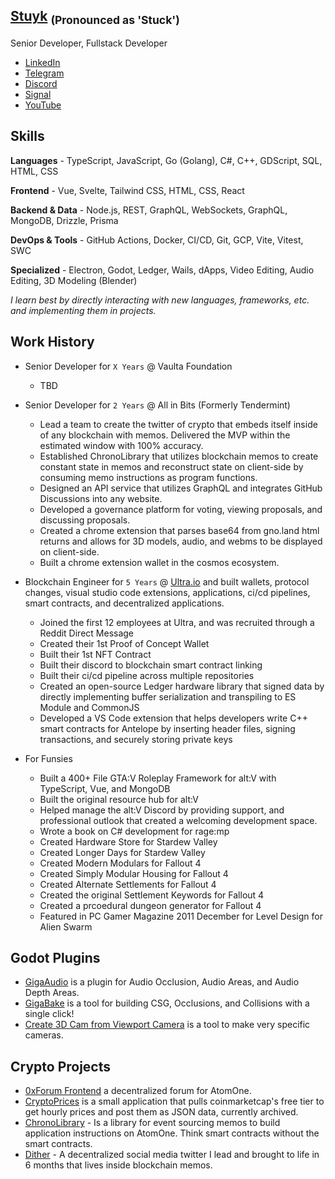 ## [Stuyk](https://stuyk.com/) <sub>(Pronounced as 'Stuck')</sub>

Senior Developer, Fullstack Developer

- [LinkedIn](https://www.linkedin.com/in/stuyk/)
- [Telegram](https://t.me/stuyk)
- [Discord](https://discordapp.com/users/202685967935471617)
- [Signal](https://signal.me/#eu/9cENkyqdP3QDayMt551pYmHkedrhECZN4KoJprpKpDnoYVlyY31FsrU8nStCoYTU)
- [YouTube](https://www.youtube.com/@Stuyk)

## Skills
**Languages** - TypeScript, JavaScript, Go (Golang), C#, C++, GDScript, SQL, HTML, CSS

**Frontend** - Vue, Svelte, Tailwind CSS, HTML, CSS, React

**Backend & Data** - Node.js, REST, GraphQL, WebSockets, GraphQL, MongoDB, Drizzle, Prisma

**DevOps & Tools** - GitHub Actions, Docker, CI/CD, Git, GCP, Vite, Vitest, SWC

**Specialized** - Electron, Godot, Ledger, Wails, dApps, Video Editing, Audio Editing, 3D Modeling (Blender)

_I learn best by directly interacting with new languages, frameworks, etc. and implementing them in projects._

## Work History

- Senior Developer for `X Years` @ Vaulta Foundation
  - TBD

- Senior Developer for `2 Years` @ All in Bits (Formerly Tendermint)
  - Lead a team to create the twitter of crypto that embeds itself inside of any blockchain with memos. Delivered the MVP within the estimated window with 100% accuracy.
  - Established ChronoLibrary that utilizes blockchain memos to create constant state in memos and reconstruct state on client-side by consuming memo instructions as program functions.
  - Designed an API service that utilizes GraphQL and integrates GitHub Discussions into any website.
  - Developed a governance platform for voting, viewing proposals, and discussing proposals.
  - Created a chrome extension that parses base64 from gno.land html returns and allows for 3D models, audio, and webms to be displayed on client-side.
  - Built a chrome extension wallet in the cosmos ecosystem.

- Blockchain Engineer for `5 Years` @ [Ultra.io](https://ultra.io) and built wallets, protocol changes, visual studio code extensions, applications, ci/cd pipelines, smart contracts, and decentralized applications.
  - Joined the first 12 employees at Ultra, and was recruited through a Reddit Direct Message
  - Created their 1st Proof of Concept Wallet
  - Built their 1st NFT Contract
  - Built their discord to blockchain smart contract linking
  - Built their ci/cd pipeline across multiple repositories
  - Created an open-source Ledger hardware library that signed data by directly implementing buffer serialization and transpiling to ES Module and CommonJS
  - Developed a VS Code extension that helps developers write C++ smart contracts for Antelope by inserting header files, signing transactions, and securely storing private keys

- For Funsies
  - Built a 400+ File GTA:V Roleplay Framework for alt:V with TypeScript, Vue, and MongoDB
  - Built the original resource hub for alt:V
  - Helped manage the alt:V Discord by providing support, and professional outlook that created a welcoming development space.
  - Wrote a book on C# development for rage:mp
  - Created Hardware Store for Stardew Valley
  - Created Longer Days for Stardew Valley
  - Created Modern Modulars for Fallout 4
  - Created Simply Modular Housing for Fallout 4
  - Created Alternate Settlements for Fallout 4
  - Created the original Settlement Keywords for Fallout 4
  - Created a prcoedural dungeon generator for Fallout 4
  - Featured in PC Gamer Magazine 2011 December for Level Design for Alien Swarm

## Godot Plugins

- [GigaAudio](https://github.com/Stuyk/GigaAudio-Godot) is a plugin for Audio Occlusion, Audio Areas, and Audio Depth Areas.
- [GigaBake](https://github.com/Stuyk/gigabake-godot) is a tool for building CSG, Occlusions, and Collisions with a single click!
- [Create 3D Cam from Viewport Camera](https://github.com/Stuyk/godot-create-cam-from-editor-cam) is a tool to make very specific cameras.

## Crypto Projects

- [0xForum Frontend](https://github.com/Stuyk/0x-atomone-forum-frontend) a decentralized forum for AtomOne.
- [CryptoPrices](https://github.com/Stuyk/crypto-prices) is a small application that pulls coinmarketcap's free tier to get hourly prices and post them as JSON data, currently archived.
- [ChronoLibrary](https://chronolibrary.com/) - Is a library for event sourcing memos to build application instructions on AtomOne. Think smart contracts without the smart contracts.
- [Dither](https://github.com/allinbits/dither.chat/) - A decentralized social media twitter I lead and brought to life in 6 months that lives inside blockchain memos.
